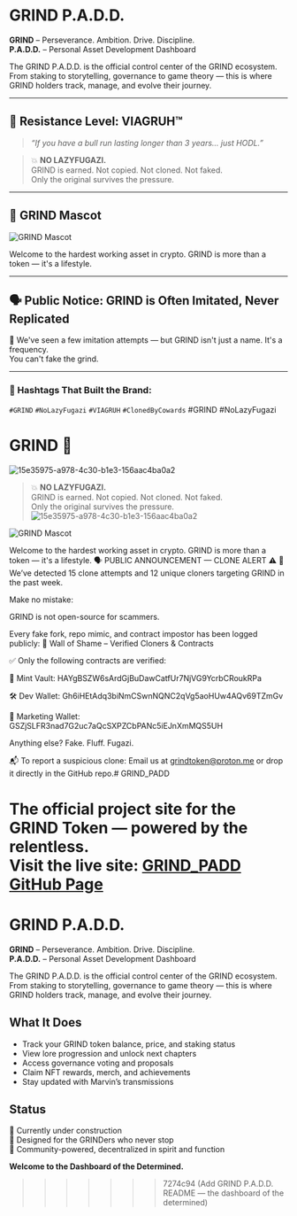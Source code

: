 # GRIND P.A.D.D.

**GRIND** – Perseverance. Ambition. Drive. Discipline.  
**P.A.D.D.** – Personal Asset Development Dashboard

The GRIND P.A.D.D. is the official control center of the GRIND ecosystem.  
From staking to storytelling, governance to game theory — this is where GRIND holders track, manage, and evolve their journey.

---

## 🧠 Resistance Level: **VIAGRUH™**

> _“If you have a bull run lasting longer than 3 years… just HODL.”_

> 💥 **NO LAZYFUGAZI.**  
> GRIND is earned. Not copied. Not cloned. Not faked.  
> Only the original survives the pressure.

---

## 🦔 GRIND Mascot

![GRIND Mascot](./GRIND_Mascot.png)

Welcome to the hardest working asset in crypto. GRIND is more than a token — it's a lifestyle.

---

## 🗣️ Public Notice: GRIND is Often Imitated, Never Replicated

🚨 We've seen a few imitation attempts — but GRIND isn't just a name. It's a frequency.  
You can't fake the grind.

---

### 🧬 Hashtags That Built the Brand:
`#GRIND` `#NoLazyFugazi` `#VIAGRUH` `#ClonedByCowards`
#GRIND #NoLazyFugazi
# GRIND 🦔
![15e35975-a978-4c30-b1e3-156aac4ba0a2](https://github.com/user-attachments/assets/1d492566-339e-41e1-bba1-1d6f34037020)

> 💥 **NO LAZYFUGAZI.**  
> GRIND is earned. Not copied. Not cloned. Not faked.  
> Only the original survives the pressure.
![15e35975-a978-4c30-b1e3-156aac4ba0a2](https://github.com/user-attachments/assets/928e1c8f-b126-4115-bf82-68f033069b1e)

![GRIND Mascot](./GRIND_Mascot.png)

Welcome to the hardest working asset in crypto. GRIND is more than a token — it's a lifestyle.
🗣️ PUBLIC ANNOUNCEMENT — CLONE ALERT ⚠️
🚨 We’ve detected 15 clone attempts and 12 unique cloners targeting GRIND in the past week.

Make no mistake:

GRIND is not open-source for scammers.

Every fake fork, repo mimic, and contract impostor has been logged publicly:
📜 Wall of Shame – Verified Cloners & Contracts

✅ Only the following contracts are verified:

🔐 Mint Vault: HAYgBSZW6sArdGjBuDawCatfUr7NjVG9YcrbCRoukRPa

🛠️ Dev Wallet: Gh6iHEtAdq3biNmCSwnNQNC2qVg5aoHUw4AQv69TZmGv

📣 Marketing Wallet: GSZjSLFR3nad7G2uc7aQcSXPZCbPANc5iEJnXmMQS5UH

Anything else?
Fake. Fluff. Fugazi.

📬 To report a suspicious clone:
Email us at grindtoken@proton.me
or drop it directly in the GitHub repo.# GRIND_PADD

The official project site for the GRIND Token — powered by the relentless.  
Visit the live site: [GRIND_PADD GitHub Page](https://chiefgrind725.github.io/GRIND_PADD/)
=======
# GRIND P.A.D.D.

**GRIND** – Perseverance. Ambition. Drive. Discipline.  
**P.A.D.D.** – Personal Asset Development Dashboard

The GRIND P.A.D.D. is the official control center of the GRIND ecosystem.  
From staking to storytelling, governance to game theory — this is where GRIND holders track, manage, and evolve their journey.

## What It Does

- Track your GRIND token balance, price, and staking status
- View lore progression and unlock next chapters
- Access governance voting and proposals
- Claim NFT rewards, merch, and achievements
- Stay updated with Marvin’s transmissions

## Status

🚧 Currently under construction  
🧠 Designed for the GRINDers who never stop  
💬 Community-powered, decentralized in spirit and function

**Welcome to the Dashboard of the Determined.**

>>>>>>> 7274c94 (Add GRIND P.A.D.D. README — the dashboard of the determined)
